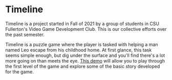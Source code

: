 # Timeline

Timeline is a project started in Fall of 2021 by a group of students in CSU Fullerton's Video Game Development Club. This is our collective efforts over the past semester. 

Timeline is a puzzle game where the player is tasked with helping a man named Leo escape from his childhood home. At first glance, this task seems simple enough, but dig under the surface and you'll find there's a lot more going on than meets the eye. 
<a href="https://carthage-411.itch.io/timeline-demo" target="_blank">This demo</a>
will allow you to play through the first level of the game and explore some of the basic story developed for the game. 
